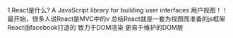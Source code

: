 1.React是什么?
    A JavaScript library for building user interfaces
    用户视图！！
    最开始，很多人说React是MVC中的v 总结React就是一套为视图而准备的js框架
    React由facebook打造的 致力于DOM渲染 更易于维护的DOM层